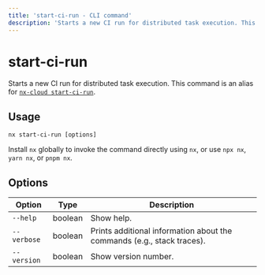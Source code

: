 ```yaml
---
title: 'start-ci-run - CLI command'
description: 'Starts a new CI run for distributed task execution. This command is an alias for [`nx-cloud start-ci-run`](/ci/reference/nx-cloud-cli#npx-nxcloud-start-ci-run).'
---
```


# start-ci-run

Starts a new CI run for distributed task execution. This command is an alias for [`nx-cloud start-ci-run`](/ci/reference/nx-cloud-cli#npx-nxcloud-start-ci-run).

## Usage

```shell
nx start-ci-run [options]
```

Install `nx` globally to invoke the command directly using `nx`, or use `npx nx`, `yarn nx`, or `pnpm nx`.

## Options

| Option      | Type    | Description                                                            |
| ----------- | ------- | ---------------------------------------------------------------------- |
| `--help`    | boolean | Show help.                                                             |
| `--verbose` | boolean | Prints additional information about the commands (e.g., stack traces). |
| `--version` | boolean | Show version number.                                                   |

